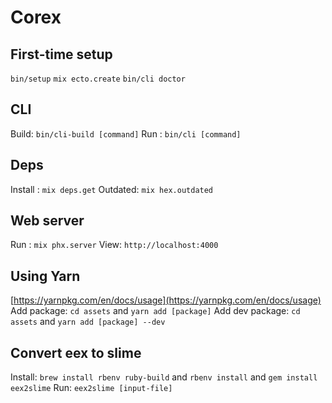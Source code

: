 # Corex

## First-time setup
`bin/setup`
`mix ecto.create` 
`bin/cli doctor`

## CLI
Build: `bin/cli-build [command]`
Run  : `bin/cli [command]`

## Deps
Install : `mix deps.get`
Outdated: `mix hex.outdated`

## Web server
Run : `mix phx.server`
View: `http://localhost:4000`

## Using Yarn
[https://yarnpkg.com/en/docs/usage](https://yarnpkg.com/en/docs/usage)
Add package: `cd assets` and `yarn add [package]`
Add dev package: `cd assets` and `yarn add [package] --dev`

## Convert eex to slime
Install: `brew install rbenv ruby-build` and `rbenv install` and `gem install eex2slime`
Run: `eex2slime [input-file]`